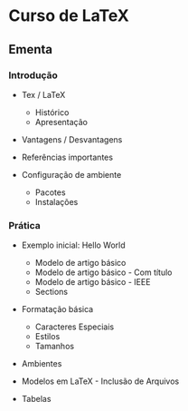 # Curso de LaTeX

## Ementa

### Introdução

* Tex / LaTeX
  * Histórico
  * Apresentação

* Vantagens / Desvantagens

* Referências importantes 

* Configuração de ambiente
  * Pacotes
  * Instalações

### Prática

* Exemplo inicial: Hello World
  * Modelo de artigo básico 
  * Modelo de artigo básico - Com título
  * Modelo de artigo básico - IEEE
  * Sections

* Formatação básica
  * Caracteres Especiais
  * Estilos
  * Tamanhos

* Ambientes

* Modelos em LaTeX - Inclusão de Arquivos

* Tabelas